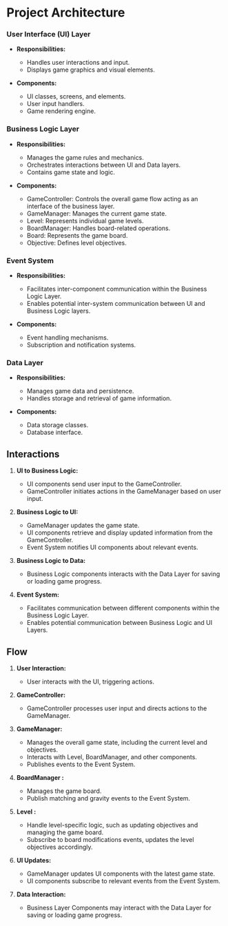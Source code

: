 # Project Architecture

### User Interface (UI) Layer

- **Responsibilities:**
  - Handles user interactions and input.
  - Displays game graphics and visual elements.

- **Components:**
  - UI classes, screens, and elements.
  - User input handlers.
  - Game rendering engine.

### Business Logic Layer

- **Responsibilities:**
  - Manages the game rules and mechanics.
  - Orchestrates interactions between UI and Data layers.
  - Contains game state and logic.

- **Components:**
  - GameController: Controls the overall game flow acting as an interface of the business layer.
  - GameManager: Manages the current game state.
  - Level: Represents individual game levels.
  - BoardManager: Handles board-related operations.
  - Board: Represents the game board.
  - Objective: Defines level objectives.

### Event System

- **Responsibilities:**
  - Facilitates inter-component communication within the Business Logic Layer.
  - Enables potential inter-system communication between UI and Business Logic layers.

- **Components:**
  - Event handling mechanisms.
  - Subscription and notification systems.

### Data Layer

- **Responsibilities:**
  - Manages game data and persistence.
  - Handles storage and retrieval of game information.

- **Components:**
  - Data storage classes.
  - Database interface.

## Interactions

1. **UI to Business Logic:**
   - UI components send user input to the GameController.
   - GameController initiates actions in the GameManager based on user input.

2. **Business Logic to UI:**
   - GameManager updates the game state.
   - UI components retrieve and display updated information from the GameController.
   - Event System notifies UI components about relevant events.

3. **Business Logic to Data:**
   - Business Logic components interacts with the Data Layer for saving or loading game progress.

5. **Event System:**
   - Facilitates communication between different components within the Business Logic Layer.
   - Enables potential communication between Business Logic and UI Layers.

## Flow

1. **User Interaction:**
   - User interacts with the UI, triggering actions.

2. **GameController:**
   - GameController processes user input and directs actions to the GameManager.

3. **GameManager:**
   - Manages the overall game state, including the current level and objectives.
   - Interacts with Level, BoardManager, and other components.
   - Publishes events to the Event System.

4. **BoardManager :**
   - Manages the game board.
   - Publish matching and gravity events to the Event System.

5. **Level :**
   - Handle level-specific logic, such as updating objectives and managing the game board.
   - Subscribe to board modifications events, updates the level objectives accordingly.

6. **UI Updates:**
   - GameManager updates UI components with the latest game state.
   - UI components subscribe to relevant events from the Event System.

7. **Data Interaction:**
   - Business Layer Components may interact with the Data Layer for saving or loading game progress.
